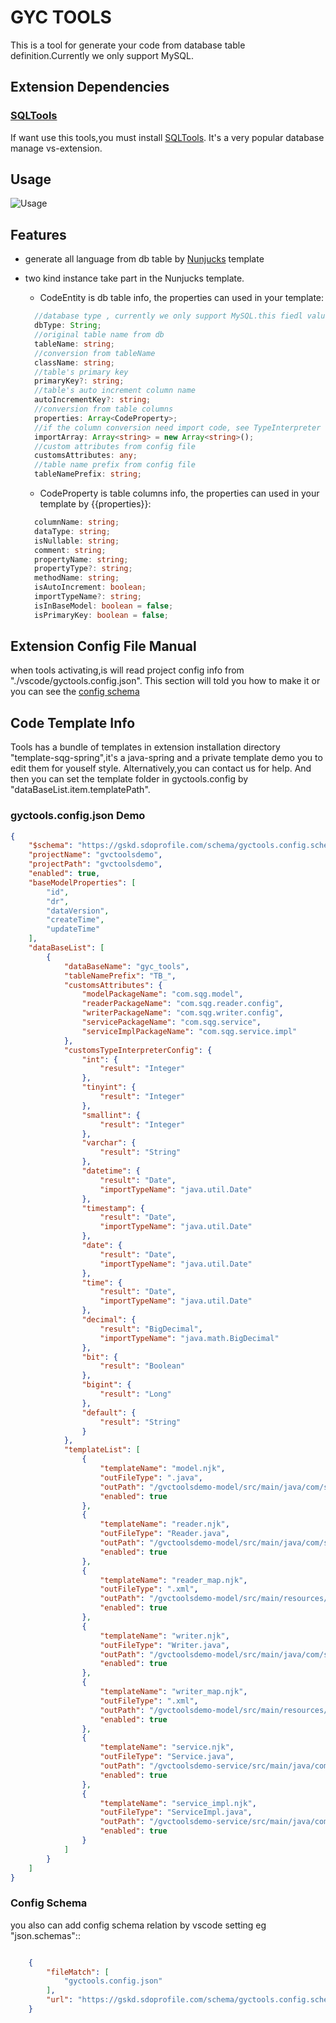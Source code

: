 # GYC TOOLS

This is a tool for generate your code from database table definition.Currently we only support MySQL.

## Extension Dependencies

### [SQLTools](https://github.com/mtxr/vscode-sqltools.git)

If want use this tools,you must install [SQLTools](https://github.com/mtxr/vscode-sqltools.git). It's a very popular database manage vs-extension.

## Usage

![Usage](https://gskd.sdoprofile.com/schema/gyctools.gif)

## Features

* generate all language from db table by [Nunjucks](https://github.com/mozilla/nunjucks) template

* two kind instance take part in the Nunjucks template.
  * CodeEntity is db table info, the properties can used in your template:

  ``` typescript
    //database type , currently we only support MySQL.this fiedl value samed with SQLTools driver name.
    dbType: String;
    //original table name from db
    tableName: string;
    //conversion from tableName
    className: string;
    //table's primary key 
    primaryKey?: string;
    //table's auto increment column name
    autoIncrementKey?: string;
    //conversion from table columns 
    properties: Array<CodeProperty>;    
    //if the column conversion need import code, see TypeInterpreter Config
    importArray: Array<string> = new Array<string>();
    //custom attributes from config file
    customsAttributes: any;   
    //table name prefix from config file
    tableNamePrefix: string;
  ```

  * CodeProperty is table columns info, the properties can used in your template by {{properties}}:
  
  ``` typescript
    columnName: string;
    dataType: string;
    isNullable: string;
    comment: string;
    propertyName: string;
    propertyType?: string;
    methodName: string;
    isAutoIncrement: boolean;
    importTypeName?: string;
    isInBaseModel: boolean = false;
    isPrimaryKey: boolean = false;
  ```

## Extension Config File Manual

when tools activating,is will read project config info from "./vscode/gyctools.config.json". This section will told you how to make it or you can see the [config schema](https://gskd.sdoprofile.com/schema/gyctools.config.schema.json)

## Code Template Info

Tools has a bundle of templates in extension installation directory "template-sqg-spring",it's a java-spring and a private template demo you to edit them for youself style. Alternatively,you can contact us for help. And then you can set the template folder in gyctools.config by "dataBaseList.item.templatePath".

### gyctools.config.json Demo

``` json
{
    "$schema": "https://gskd.sdoprofile.com/schema/gyctools.config.schema.v1.json",
    "projectName": "gvctoolsdemo",
    "projectPath": "gvctoolsdemo",
    "enabled": true,    
    "baseModelProperties": [
        "id",
        "dr",
        "dataVersion",
        "createTime",
        "updateTime"
    ],
    "dataBaseList": [
        {
            "dataBaseName": "gyc_tools",
            "tableNamePrefix": "TB_",
            "customsAttributes": {
                "modelPackageName": "com.sqg.model",
                "readerPackageName": "com.sqg.reader.config",
                "writerPackageName": "com.sqg.writer.config",
                "servicePackageName": "com.sqg.service",
                "serviceImplPackageName": "com.sqg.service.impl"
            },
            "customsTypeInterpreterConfig": {
                "int": {
                    "result": "Integer"
                },
                "tinyint": {
                    "result": "Integer"
                },
                "smallint": {
                    "result": "Integer"
                },
                "varchar": {
                    "result": "String"
                },
                "datetime": {
                    "result": "Date",
                    "importTypeName": "java.util.Date"
                },
                "timestamp": {
                    "result": "Date",
                    "importTypeName": "java.util.Date"
                },
                "date": {
                    "result": "Date",
                    "importTypeName": "java.util.Date"
                },
                "time": {
                    "result": "Date",
                    "importTypeName": "java.util.Date"
                },
                "decimal": {
                    "result": "BigDecimal",
                    "importTypeName": "java.math.BigDecimal"
                },
                "bit": {
                    "result": "Boolean"
                },
                "bigint": {
                    "result": "Long"
                },
                "default": {
                    "result": "String"
                }
            },
            "templateList": [
                {
                    "templateName": "model.njk",
                    "outFileType": ".java",
                    "outPath": "/gvctoolsdemo-model/src/main/java/com/sqg/model/",
                    "enabled": true
                },
                {
                    "templateName": "reader.njk",
                    "outFileType": "Reader.java",
                    "outPath": "/gvctoolsdemo-model/src/main/java/com/sqg/reader/config/",
                    "enabled": true
                },
                {
                    "templateName": "reader_map.njk",
                    "outFileType": ".xml",
                    "outPath": "/gvctoolsdemo-model/src/main/resources/mappers/reader/config/",
                    "enabled": true
                },
                {
                    "templateName": "writer.njk",
                    "outFileType": "Writer.java",
                    "outPath": "/gvctoolsdemo-model/src/main/java/com/sqg/writer/config/",
                    "enabled": true
                },
                {
                    "templateName": "writer_map.njk",
                    "outFileType": ".xml",
                    "outPath": "/gvctoolsdemo-model/src/main/resources/mappers/writer/config/",
                    "enabled": true
                },
                {
                    "templateName": "service.njk",
                    "outFileType": "Service.java",
                    "outPath": "/gvctoolsdemo-service/src/main/java/com/sqg/service/",
                    "enabled": true
                },
                {
                    "templateName": "service_impl.njk",
                    "outFileType": "ServiceImpl.java",
                    "outPath": "/gvctoolsdemo-service/src/main/java/com/sqg/service/impl/",
                    "enabled": true
                }
            ]
        }
    ]
}
```

### Config Schema

you also can add config schema relation by vscode setting eg "json.schemas"::

``` json

    {
        "fileMatch": [
            "gyctools.config.json"
        ],
        "url": "https://gskd.sdoprofile.com/schema/gyctools.config.schema.v1.json"
    }
    
```
